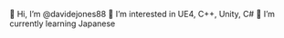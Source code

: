 👋 Hi, I’m @davidejones88
👀 I’m interested in UE4, C++, Unity, C#
🌱 I’m currently learning Japanese 

<!---
davidejones88/davidejones88 is a ✨ special ✨ repository because its `README.md` (this file) appears on your GitHub profile.
You can click the Preview link to take a look at your changes.
--->
